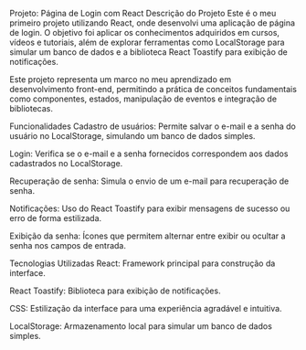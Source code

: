 Projeto: Página de Login com React
Descrição do Projeto
Este é o meu primeiro projeto utilizando React, onde desenvolvi uma aplicação de página de login. O objetivo foi aplicar os conhecimentos adquiridos em cursos, vídeos e tutoriais, além de explorar ferramentas como LocalStorage para simular um banco de dados e a biblioteca React Toastify para exibição de notificações.

Este projeto representa um marco no meu aprendizado em desenvolvimento front-end, permitindo a prática de conceitos fundamentais como componentes, estados, manipulação de eventos e integração de bibliotecas.

Funcionalidades
Cadastro de usuários: Permite salvar o e-mail e a senha do usuário no LocalStorage, simulando um banco de dados simples.

Login: Verifica se o e-mail e a senha fornecidos correspondem aos dados cadastrados no LocalStorage.

Recuperação de senha: Simula o envio de um e-mail para recuperação de senha.

Notificações: Uso do React Toastify para exibir mensagens de sucesso ou erro de forma estilizada.

Exibição da senha: Ícones que permitem alternar entre exibir ou ocultar a senha nos campos de entrada.

Tecnologias Utilizadas
React: Framework principal para construção da interface.

React Toastify: Biblioteca para exibição de notificações.

CSS: Estilização da interface para uma experiência agradável e intuitiva.

LocalStorage: Armazenamento local para simular um banco de dados simples.
